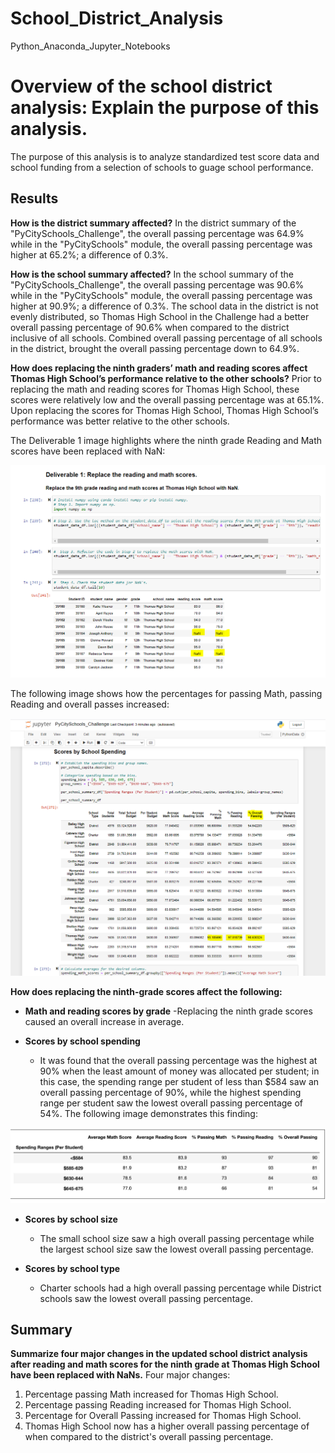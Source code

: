 # School_District_Analysis
Python_Anaconda_Jupyter_Notebooks 
# Overview of the school district analysis: Explain the purpose of this analysis.

The purpose of this analysis is to analyze standardized test score data and school funding from a selection of schools to guage school performance.

## Results

**How is the district summary affected?**
In the district summary of the "PyCitySchools_Challenge", the overall passing percentage was 64.9% while in the "PyCitySchools" module, the overall passing percentage was higher at 65.2%; a difference of 0.3%.

**How is the school summary affected?**
In the school summary of the "PyCitySchools_Challenge", the overall passing percentage was 90.6% while in the "PyCitySchools" module, the overall passing percentage was higher at 90.9%; a difference of 0.3%. The school data in the district is not evenly distributed, so Thomas High School in the Challenge had a better overall passing percentage of 90.6% when compared to the district inclusive of all schools. Combined overall passing percentage of all schools in the district, brought the overall passing percentage down to 64.9%.


**How does replacing the ninth graders’ math and reading scores affect Thomas High School’s performance relative to the other schools?**
Prior to replacing the math and reading scores for Thomas High School, these scores were relatively low and the overall passing percentage was at 65.1%. Upon replacing the scores for Thomas High School, Thomas High School’s performance was better relative to the other schools.

The Deliverable 1 image highlights where the ninth grade Reading and Math scores have been replaced with NaN:

![Deliverable 1](Resources/Deliverable1.PNG)

The following image shows how the percentages for passing Math, passing Reading and overall passes increased:

![PyCityChallengeComparison](Resources/PyCityChallengeComparison.PNG)



**How does replacing the ninth-grade scores affect the following:**

 - **Math and reading scores by grade**
	-Replacing the ninth grade scores caused an overall increase in average.
 
- **Scores by school spending**
	- It was found that the overall passing percentage was the highest at 90% when the least amount of money was allocated per student; in this case, the spending range per student of less than $584 saw an overall passing percentage of 90%, while the highest spending range per student saw the lowest overall passing percentage of 54%. The following image demonstrates this finding:

![Spending_Per_Student](Resources/SpendingPerStudent.PNG)

 - **Scores by school size** 
	- The small school size saw a high overall passing percentage while the largest school size saw the lowest overall passing percentage. 

 - **Scores by school type**
	- Charter schools had a high overall passing percentage while District schools saw the lowest overall passing percentage. 

## Summary 
**Summarize four major changes in the updated school district analysis after reading and math scores for the ninth grade at Thomas High School have been replaced with NaNs.**
Four major changes:
1. Percentage passing Math increased for Thomas High School.
2. Percentage passing Reading increased for Thomas High School.
3. Percentage for Overall Passing increased for Thomas High School. 
4. Thomas High School now has a higher overall passing percentage of when compared to the district's overall passing percentage.
